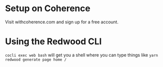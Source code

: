 # Setup on Coherence

Visit withcoherence.com and sign up for a free account.

# Using the Redwood CLI

`cocli exec web bash` will get you a shell where you can type things like `yarn redwood generate page home /`
